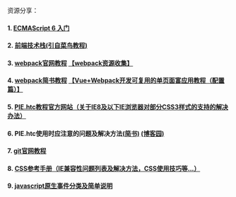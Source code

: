 资源分享：
 ####  1. [ECMAScript 6 入门](http://es6.ruanyifeng.com/)
 ####  2. [前端技术栈(引自菜鸟教程)](http://www.runoob.com/w3cnote/webfrontendstack.html)
 ####  3. [webpack官网教程](https://webpack.js.org/) [【webpack资源收集】](https://segmentfault.com/a/1190000005995267)
 ####  4. [webpack简书教程](https://www.jianshu.com/p/42e11515c10f) [【Vue+Webpack开发可复用的单页面富应用教程（配置篇）】](https://zhuanlan.zhihu.com/p/21702056)
 ####  5. [PIE.htc教程官方网站（关于IE8及以下IE浏览器对部分CSS3样式的支持的解决办法）](http://css3pie.com/)
 ####  6. PIE.htc使用时应注意的问题及解决方法[(简书)](https://www.jianshu.com/p/b18cbc3e6b64) [(博客园)](https://www.cnblogs.com/Hcjer/p/3986442.html)
 ####  7. [git官网教程](https://git-scm.com/book/zh/v2)
 ####  8. [CSS参考手册（IE兼容性问题列表及解决方法，CSS使用技巧等...）](http://www.css88.com/book/css/)
 ####  9. [javascript原生事件分类及简单说明](http://www.w3school.com.cn/tags/html_ref_eventattributes.asp)
